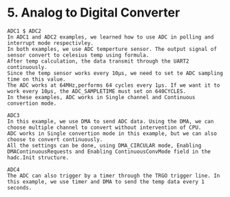 # 5. Analog to Digital Converter

	ADC1 $ ADC2
	In ADC1 and ADC2 examples, we learned how to use ADC in polling and interrupt mode respectivley.
	In both examples, we use ADC temperture sensor. The output signal of sensor convert to celesius temp using formula.
	After temp calculation, the data transmit through the UART2 continuously.
	Since the temp sensor works every 10μs, we need to set te ADC sampling time on this value.
	The ADC works at 64MHz,performs 64 cycles every 1μs. If we want it to work every 10μs, the ADC_SAMPLETIME must set on 640CYCLES.
	In these examples, ADC works in Single channel and Continuous convertion mode.
	
	ADC3
	In this example, we use DMA to send ADC data. Using the DMA, we can choose multiple channel to convert without intervention of CPU.
	ADC works in Single convertion mode in this example, but we can also choose to convert continuously.
	All the settings can be done, using DMA_CIRCULAR mode, Enabling DMAContinuousRequests and Enabling ContinuousConvMode field in the hadc.Init structure.

	ADC4
	The ADC can also trigger by a timer through the TRGO trigger line. In this example, we use timer and DMA to send the temp data every 1 seconds.





